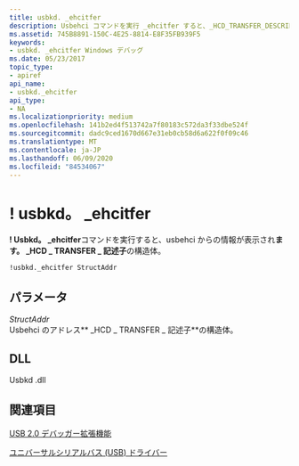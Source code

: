 ```yaml
---
title: usbkd. _ehcitfer
description: Usbehci コマンドを実行 _ehcitfer すると、_HCD_TRANSFER_DESCRIPTOR 構造の情報が表示されます。
ms.assetid: 745B8891-150C-4E25-8814-E8F35FB939F5
keywords:
- usbkd. _ehcitfer Windows デバッグ
ms.date: 05/23/2017
topic_type:
- apiref
api_name:
- usbkd._ehcitfer
api_type:
- NA
ms.localizationpriority: medium
ms.openlocfilehash: 141b2ed4f513742a7f80183c572da3f33dbe524f
ms.sourcegitcommit: dadc9ced1670d667e31eb0cb58d6a622f0f09c46
ms.translationtype: MT
ms.contentlocale: ja-JP
ms.lasthandoff: 06/09/2020
ms.locfileid: "84534067"
---
```

# <a name="usbkd_ehcitfer"></a>! usbkd。 \_ehcitfer


**! Usbkd。 \_ehcitfer**コマンドを実行すると、usbehci からの情報が表示され**ます。 \_HCD \_ TRANSFER \_ 記述子**の構造体。

```dbgcmd
!usbkd._ehcitfer StructAddr
```

## <a name="span-idddk__devobj_dbgspanspan-idddk__devobj_dbgspanparameters"></a><span id="ddk__devobj_dbg"></span><span id="DDK__DEVOBJ_DBG"></span>パラメータ


<span id="_______StructAddr______"></span><span id="_______structaddr______"></span><span id="_______STRUCTADDR______"></span>*StructAddr*   
Usbehci のアドレス** \_HCD \_ TRANSFER \_ 記述子**の構造体。

## <a name="span-iddllspanspan-iddllspandll"></a><span id="DLL"></span><span id="dll"></span>DLL


Usbkd .dll

## <a name="span-idsee_alsospansee-also"></a><span id="see_also"></span>関連項目


[USB 2.0 デバッガー拡張機能](usb-2-0-extensions.md)

[ユニバーサルシリアルバス (USB) ドライバー](https://docs.microsoft.com/windows-hardware/drivers/usbcon/)

 

 






